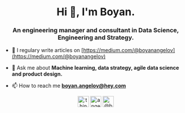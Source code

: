 <h1 align="center">Hi 👋, I'm Boyan.</h1>
<h3 align="center">An engineering manager and consultant in Data Science, Engineering and Strategy.</h3>

- 📝 I regulary write articles on [https://medium.com/@boyanangelov](https://medium.com/@boyanangelov)

- 💬 Ask me about **Machine learning, data strategy, agile data science and product design.**

- 📫 How to reach me **boyan.angelov@hey.com**

<p align="center">
<a href="https://twitter.com/thinking_code" target="blank"><img align="center" src="https://cdn.jsdelivr.net/npm/simple-icons@3.0.1/icons/twitter.svg" alt="thinking_code" height="30" width="30" /></a>
<a href="https://linkedin.com/in/angelovboyan" target="blank"><img align="center" src="https://cdn.jsdelivr.net/npm/simple-icons@3.0.1/icons/linkedin.svg" alt="angelovboyan" height="30" width="30" /></a>
<a href="https://medium.com/@boyanangelov" target="blank"><img align="center" src="https://cdn.jsdelivr.net/npm/simple-icons@3.0.1/icons/medium.svg" alt="@boyanangelov" height="30" width="30" /></a>
</p>
